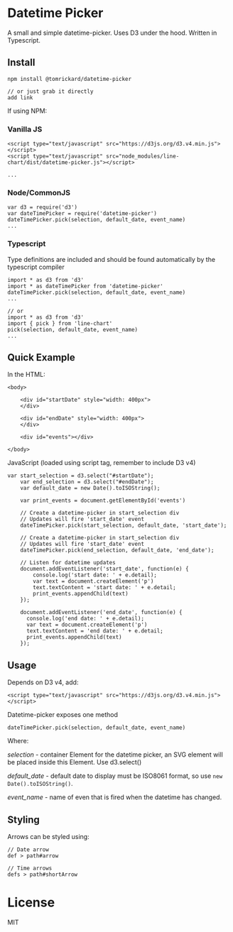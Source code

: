 # Datetime Picker

A small and simple datetime-picker. Uses D3 under the hood. Written in Typescript.

## Install

```
npm install @tomrickard/datetime-picker

// or just grab it directly
add link
```

If using NPM:

### Vanilla JS

```
<script type="text/javascript" src="https://d3js.org/d3.v4.min.js"></script>
<script type="text/javascript" src="node_modules/line-chart/dist/datetime-picker.js"></script>

...
```

### Node/CommonJS

```
var d3 = require('d3')
var dateTimePicker = require('datetime-picker')
dateTimePicker.pick(selection, default_date, event_name)
...
```

### Typescript

Type definitions are included and should be found automatically by the typescript compiler

```
import * as d3 from 'd3'
import * as dateTimePicker from 'datetime-picker' 
dateTimePicker.pick(selection, default_date, event_name)
...

// or
import * as d3 from 'd3'
import { pick } from 'line-chart'
pick(selection, default_date, event_name)
...
```

## Quick Example

In the HTML:

```
<body>

	<div id="startDate" style="width: 400px">
	</div>

	<div id="endDate" style="width: 400px">
	</div>

	<div id="events"></div>

</body>
```

JavaScript (loaded using script tag, remember to include D3 v4)

```
var start_selection = d3.select("#startDate");
	var end_selection = d3.select("#endDate");
	var default_date = new Date().toISOString();

	var print_events = document.getElementById('events')

	// Create a datetime-picker in start_selection div
	// Updates will fire 'start_date' event
	dateTimePicker.pick(start_selection, default_date, 'start_date');

	// Create a datetime-picker in start_selection div
	// Updates will fire 'start_date' event
	dateTimePicker.pick(end_selection, default_date, 'end_date');

	// Listen for datetime updates
	document.addEventListener('start_date', function(e) {
		console.log('start date: ' + e.detail);
		var text = document.createElement('p')
		text.textContent = 'start date: ' + e.detail;
		print_events.appendChild(text)
	});

	document.addEventListener('end_date', function(e) {
	  console.log('end date: ' + e.detail);
	  var text = document.createElement('p')
	  text.textContent = 'end date: ' + e.detail;
	  print_events.appendChild(text)
	});
```

## Usage

Depends on D3 v4, add:

```
<script type="text/javascript" src="https://d3js.org/d3.v4.min.js"></script>
```

Datetime-picker exposes one method

```
dateTimePicker.pick(selection, default_date, event_name)
```

Where:

*selection* - container Element for the datetime picker, an SVG element will be placed inside this Element. Use d3.select()

*default_date* - default date to display must be ISO8061 format, so use `new Date().toISOString()`.

*event_name* - name of even that is fired when the datetime has changed.

## Styling

Arrows can be styled using:

```
// Date arrow
def > path#arrow

// Time arrows
defs > path#shortArrow
```

# License

MIT